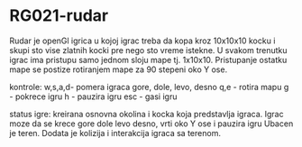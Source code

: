 # RG021-rudar
Rudar
je openGl igrica u kojoj igrac treba da kopa kroz 10x10x10 kocku i skupi
sto vise zlatnih kocki pre nego sto vreme istekne.
U svakom trenutku igrac ima pristupu samo jednom sloju mape tj. 1x10x10.
Pristupanje ostatku mape se postize rotiranjem mape za 90 stepeni oko Y ose.

kontrole:
w,s,a,d- pomera igraca gore, dole, levo, desno
q,e - rotira mapu
g - pokrece igru
h - pauzira igru
esc - gasi igru

status igre:
kreirana osnovna okolina i kocka koja predstavlja igraca.
Igrac moze da se krece gore dole levo desno, vrti oko Y ose
i pauzira igru
Ubacen je teren.
Dodata je kolizija i interakcija igraca sa terenom.

